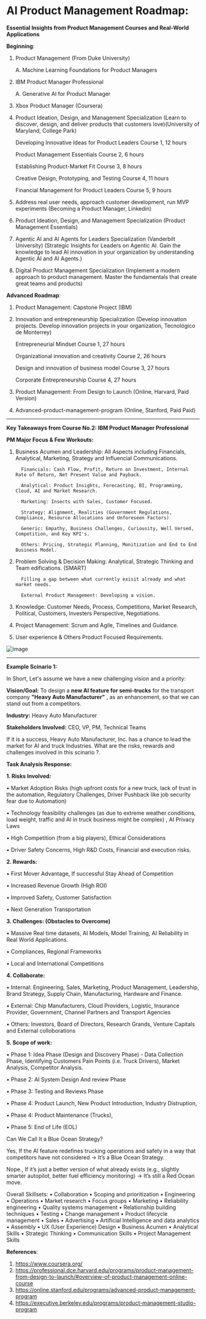 # AI Product Management Roadmap:

**Essential Insights from Product Management Courses and Real-World Applications**

**Beginning**:
1. Product Management (From Duke University)

      A. Machine Learning Foundations for Product Managers

2. IBM Product Manager Professional

      A. Generative AI for Product Manager
   
3. Xbox Product Manager (Coursera)

4. Product Ideation, Design, and Management Specialization (Learn to discover, design, and deliver products that customers love)(University of Maryland, College Park)
   
      Developing Innovative Ideas for Product Leaders
      Course 1, 12 hours
      
      Product Management Essentials
      Course 2, 6 hours
      
      Establishing Product-Market Fit
      Course 3, 8 hours
      
      Creative Design, Prototyping, and Testing
      Course 4, 11 hours
      
      Financial Management for Product Leaders
      Course 5, 9 hours

6. Address real user needs, approach customer development, run MVP experiments (Becoming a Product Manager, Linkedin)

7. Product Ideation, Design, and Management Specialization (Product Management Essentials)

8. Agentic AI and AI Agents for Leaders Specialization (Vanderbilt University) (Strategic Insights for Leaders on Agentic AI. Gain the knowledge to lead AI innovation in your organization by understanding Agentic AI and AI Agents.)

9. Digital Product Management Specialization (Implement a modern approach to product management. Master the fundamentals that create great teams and products)


**Advanced Roadmap**:
1. Product Management: Capstone Project (IBM)

2. Innovation and entrepreneurship Specialization (Develop innovation projects. Develop innovation projects in your organization, Tecnológico de Monterrey)

      Entrepreneurial Mindset
      Course 1, 27 hours
      
      Organizational innovation and creativity
      Course 2, 26 hours
      
      Design and innovation of business model
      Course 3, 27 hours
      
      Corporate Entrepreneurship
      Course 4, 27 hours

3. Product Management: From Design to Launch (Online, Harvard, Paid Version)
   
4. Advanced-product-management-program (Online, Stanford, Paid Paid)
   
-----------------------------------------

**Key Takeaways from Course No.2: IBM Product Manager Professional**

**PM Major Focus & Few Workouts:**

1.  Business Acumen and Leadership: All Aspects including Financials, Analytical, Marketing, Strategy and Influencial Communications.
   
          Financials: Cash Flow, Profit, Return on Investment, Internal Rate of Return, Net Present Value and Payback.
    
          Analytical: Product Insights, Forecasting, BI, Programming, Cloud, AI and Market Research.
    
          Marketing: Insects with Sales, Customer Focused.
    
          Strategy: Alignment, Realities (Government Regulations, Compliance, Resource Allocations and Unforeseen Factors)
    
          Generic: Empathy, Business Challenges, Curiousity, Well Versed, Competition, and Key KPI's.
    
          Others: Pricing, Strategic Planning, Monitization and End to End Business Model. 

3.  Problem Solving & Decision Making: Analytical, Strategic Thinking and Team edifications. (SMART)

          Filling a gap between what currently exisit already and what market needs.
      
          External Product Management: Developing a vision.

3.  Knowledge: Customer Needs, Process, Competitions, Market Research, Political, Customers, Investers Perspective, Negotiations.

4. Project Management: Scrum and Agile, Timelines and Guidance. 

5. User experience & Others Product Focused Requirements. 


![image](https://github.com/user-attachments/assets/8be5d22c-9aaa-4fea-bc73-d9febafddd7a)

----------------------------------------------------

**Example Scinario 1:**

In Short, Let's assume we have a new challenging vision and a priority:

**Vision/Goal:** To design a **new AI feature for semi-trucks** for the transport company **"Heavy Auto Manufacturer"** , as an enhancement, so that we can stand out from a competitors. 

**Industry:** Heavy Auto Manufacturer

**Stakeholders Involved:** CEO, VP, PM, Technical Teams

If it is a success, Heavy Auto Manufacturer, Inc. has a chance to lead the market for AI and truck Industries. What are the risks, rewards and challenges involved in this scinario ?. 


**Task Analysis Response:**

**1. Risks Involved:**

•	Market Adoption Risks (high upfront costs for a new truck, lack of trust in the automation, Regulatory Challenges, Driver Pushback like job security fear due to Automation)

•	Technology feasibility challenges (as due to extreme weather conditions, load weight, traffic and AI in truck business might be complex) , AI Privacy Laws

•	High Competition (from a big players), Ethical Considerations

•	Driver Safety Concerns, High R&D Costs, Financial and execution risks. 



**2. Rewards:**

•	First Mover Advantage, If successful Stay Ahead of Competition

•	Increased Revenue Growth (High ROI)

•	Improved Safety, Customer Satisfaction

•	Next Generation Transportation



**3. Challenges: (Obstacles to Overcome)**

•	Massive Real time datasets, AI Models, Model Training, AI Reliability in Real World Applications. 

•	Compliances, Regional Frameworks

•	Local and International Competitions



**4. Collaborate:**

•	Internal: Engineering, Sales, Marketing, Product Management, Leadership, Brand Strategy, Supply Chain, Manufacturing, Hardware and Finance.

•	External: Chip Manufacturers, Cloud Providers, Logistic, Insurance Provider, Government, Channel Partners and Transport Agencies

•	Others: Investors, Board of Directors, Research Grands, Venture Capitals and External colloborations



**5. Scope of work:**

•	Phase 1: Idea Phase (Design and Discovery Phase) - Data Collection Phase, Identifying Customers Pain Points (i.e. Truck Drivers), Market Analysis, Competitor Analysis.

•	Phase 2: AI System Design And review Phase 

•	Phase 3: Testing and Reviews Phase

•	Phase 4: Product Launch, New Product Introduction, Industry Distruption, 

•	Phase 4: Product Maintenance (Trucks), 

•	Phase 5: End of Life (EOL)


Can We Call It a Blue Ocean Strategy?

Yes, If the AI feature redefines trucking operations and safety in a way that competitors have not considered → It’s a Blue Ocean Strategy.

Nope., If it’s just a better version of what already exists (e.g., slightly smarter autopilot, better fuel efficiency monitoring) → It’s still a Red Ocean move.


Overall Skillsets:
•	Collaboration
•	Scoping and prioritization
•	Engineering
•	Operations
•	Market research
•	Focus groups
•	Marketing
•	Reliability engineering
•	Quality systems management
•	Relationship building techniques
•	Testing
•	Change management
•	Product lifecycle management
•	Sales
•	Advertising
•	Artificial Intelligence and data analytics
•	Assembly
•	UX (User Experience) Design
•	Business Acumen
•	Analytical Skills
•	Strategic Thinking
•	Communication Skills
•	Project Management Skills


**References**: 
1. https://www.coursera.org/
2. https://professional.dce.harvard.edu/programs/product-management-from-design-to-launch/#overview-of-product-management-online-course
3. https://online.stanford.edu/programs/advanced-product-management-program
4. https://executive.berkeley.edu/programs/product-management-studio-program
